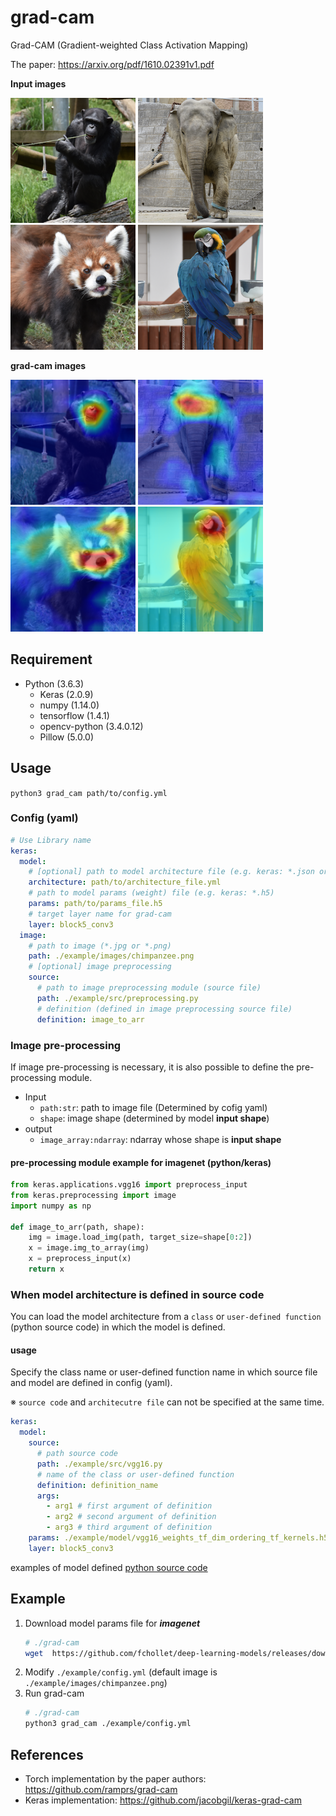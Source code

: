 # grad-cam
Grad-CAM (Gradient-weighted Class Activation Mapping)

The paper: https://arxiv.org/pdf/1610.02391v1.pdf

**Input images**

<img src=./example/images/chimpanzee.png width=200> <img src=./example/images/elephant.png width=200> <img src=./example/images/lesser_panda.png width=200> <img src=./example/images/macaw.png width=200>

**grad-cam images**

<img src=./assets/grad_cam-vgg16-chimpanzee.png width=200> <img src=./assets/grad_cam-vgg16-elephant.png width=200> <img src=./assets/grad_cam-vgg16-lesser_panda.png width=200> <img src=./assets/grad_cam-vgg16-macaw.png width=200>

## Requirement
- Python (3.6.3)
    - Keras (2.0.9)
    - numpy (1.14.0)
    - tensorflow (1.4.1)
    - opencv-python (3.4.0.12)
    - Pillow (5.0.0)

## Usage
`python3 grad_cam path/to/config.yml`

### Config (yaml)
```yaml
# Use Library name
keras:
  model:
    # [optional] path to model architecture file (e.g. keras: *.json or *.yml)
    architecture: path/to/architecture_file.yml
    # path to model params (weight) file (e.g. keras: *.h5)
    params: path/to/params_file.h5
    # target layer name for grad-cam
    layer: block5_conv3
  image:
    # path to image (*.jpg or *.png)
    path: ./example/images/chimpanzee.png
    # [optional] image preprocessing
    source:
      # path to image preprocessing module (source file)
      path: ./example/src/preprocessing.py
      # definition (defined in image preprocessing source file)
      definition: image_to_arr

```

### Image pre-processing
If image pre-processing is necessary, it is also possible to define the pre-processing module.
- Input
    - `path:str`: path to image file (Determined by cofig yaml)
    - `shape`: image shape (determined by model **input shape**)
- output
    - `image_array:ndarray`: ndarray whose shape is **input shape**

#### pre-processing module example for imagenet (python/keras)
```python
from keras.applications.vgg16 import preprocess_input
from keras.preprocessing import image
import numpy as np

def image_to_arr(path, shape):
    img = image.load_img(path, target_size=shape[0:2])
    x = image.img_to_array(img)
    x = preprocess_input(x)
    return x
```

### When model architecture is defined in source code
You can load the model architecture from a `class` or `user-defined function` (python source code) in which the model is defined.

#### usage
Specify the class name or user-defined function name in which source file and model are defined in config (yaml).

※ 
`source code` and `architecutre file` can not be specified at the same time.
```yaml
keras:
  model:
    source:
      # path source code
      path: ./example/src/vgg16.py
      # name of the class or user-defined function
      definition: definition_name
      args:
        - arg1 # first argument of definition
        - arg2 # second argument of definition
        - arg3 # third argument of definition
    params: ./example/model/vgg16_weights_tf_dim_ordering_tf_kernels.h5
    layer: block5_conv3
```


examples of model defined [python source code](example/src/vgg16.py)



## Example
1. Download model params file for ***imagenet***
    ```sh
    # ./grad-cam
    wget  https://github.com/fchollet/deep-learning-models/releases/download/v0.1/vgg16_weights_tf_dim_ordering_tf_kernels.h5 -P ./example/model
    ```
3. Modify `./example/config.yml` (default image is `./example/images/chimpanzee.png`)
2. Run grad-cam
    ```sh
    # ./grad-cam
    python3 grad_cam ./example/config.yml
    ```

## References
- Torch implementation by the paper authors: https://github.com/ramprs/grad-cam
- Keras implementation: https://github.com/jacobgil/keras-grad-cam